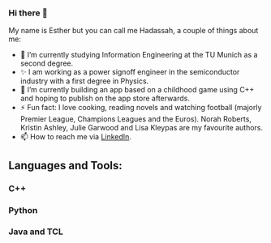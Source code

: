 ### Hi there 👋
My name is Esther but you can call me Hadassah, a couple of things about me:

<!--
**hadassahekee/hadassahekee** is a ✨ _special_ ✨ repository because its `README.md` (this file) appears on your GitHub profile.

Here are some ideas to get you started:


- 🌱 I’m currently learning ...
- 👯 I’m looking to collaborate on ...
- 🤔 I’m looking for help with ...
- 💬 Ask me about ...
- 📫 How to reach me: ...
- 😄 Pronouns: ...
- ⚡ Fun fact: ..
-->

- 🔭 I’m currently studying Information Engineering at the TU Munich as a second degree.
- ✨ I am working as a power signoff engineer in the semiconductor industry with a first degree in Physics.
- 🌱 I’m currently building an app based on a childhood game using C++ and hoping to publish on the app store afterwards.
- ⚡ Fun fact: I love cooking, reading novels and watching football (majorly Premier League, Champions Leagues and the Euros). Norah Roberts, Kristin Ashley, Julie Garwood and Lisa Kleypas are my favourite authors.
- 📫 How to reach me via [LinkedIn](https://www.linkedin.com/in/esther-eke-450563112/).

## Languages and Tools:
### C++
### Python
### Java and TCL

